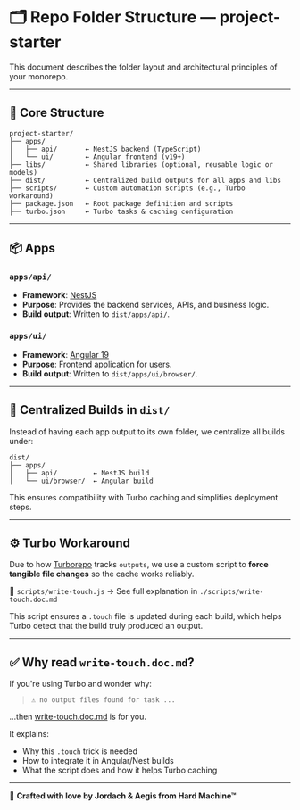 # 🗂️ Repo Folder Structure — project-starter

This document describes the folder layout and architectural principles of your monorepo.

---

## 🧱 Core Structure

```
project-starter/
├── apps/
│   ├── api/       ← NestJS backend (TypeScript)
│   └── ui/        ← Angular frontend (v19+)
├── libs/          ← Shared libraries (optional, reusable logic or models)
├── dist/          ← Centralized build outputs for all apps and libs
├── scripts/       ← Custom automation scripts (e.g., Turbo workaround)
├── package.json   ← Root package definition and scripts
├── turbo.json     ← Turbo tasks & caching configuration
```

---

## 📦 Apps

### `apps/api/`

- **Framework**: [NestJS](https://nestjs.com)
- **Purpose**: Provides the backend services, APIs, and business logic.
- **Build output**: Written to `dist/apps/api/`.

### `apps/ui/`

- **Framework**: [Angular 19](https://angular.io)
- **Purpose**: Frontend application for users.
- **Build output**: Written to `dist/apps/ui/browser/`.

---

## 🧠 Centralized Builds in `dist/`

Instead of having each app output to its own folder, we centralize all builds under:

```
dist/
├── apps/
│   ├── api/         ← NestJS build
│   └── ui/browser/  ← Angular build
```

This ensures compatibility with Turbo caching and simplifies deployment steps.

---

## ⚙️ Turbo Workaround

Due to how [Turborepo](https://turbo.build) tracks `outputs`, we use a custom script to **force tangible file changes** so the cache works reliably.

📄 `scripts/write-touch.js` → See full explanation in `./scripts/write-touch.doc.md`

This script ensures a `.touch` file is updated during each build, which helps Turbo detect that the build truly produced an output.

---

## ✅ Why read `write-touch.doc.md`?

If you're using Turbo and wonder why:

> `⚠️ no output files found for task ...`

…then [write-touch.doc.md](./scripts/write-touch.doc.md) is for you.

It explains:

- Why this `.touch` trick is needed
- How to integrate it in Angular/Nest builds
- What the script does and how it helps Turbo caching

---

📌 **Crafted with love by Jordach & Aegis from Hard Machine™**